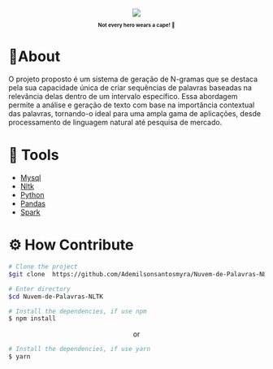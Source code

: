 <h1 align="center">
    <img src="https://mutant.com.br/wp-content/uploads/2022/04/Logos_Myra_black.png">    
    <p style="font-size: 10px;"> Not every hero wears a cape! 🦹 </p>
</h1>


# 🚨About 
O projeto proposto é um sistema de geração de N-gramas que se destaca pela sua capacidade única de criar sequências de palavras baseadas na relevância delas dentro de um intervalo específico. Essa abordagem  permite a análise e geração de texto com base na importância contextual das palavras, tornando-o ideal para uma ampla gama de aplicações, desde processamento de linguagem natural até pesquisa de mercado.

# 🔨 Tools
- [Mysql](https://dev.mysql.com/doc)
- [Nltk](https://buildmedia.readthedocs.org/media/pdf/nltk/latest/nltk.pdf)
- [Python](https://docs.python.org/3.9/)
- [Pandas](https://pandas.pydata.org/docs/index.html)
- [Spark](https://spark.apache.org/docs/latest/)

# ⚙️ How Contribute

```bash
# Clone the project
$git clone  https://github.com/Ademilsonsantosmyra/Nuvem-de-Palavras-NLTK.git
```
``` bash
# Enter directory
$cd Nuvem-de-Palavras-NLTK
```

```bash
# Install the dependencies, if use npm
$ npm install
```

<p align="center">or</p>

```bash
# Install the dependencies, if use yarn
$ yarn
```

